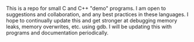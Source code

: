 This is a repo for small C and C++ "demo" programs. I am open to suggestions and collaboration, and any best practices in these languages. 
I hope to continually update this and get stronger at debugging memory leaks, memory overwrites, etc. using gdb. I will be updating this
with programs and documentation periodically. 